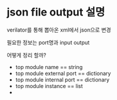 # json file output 설명

verilator를 통해 뽑아온 xml에서 json으로 변경  

필요한 정보는 port명과 input output  

어떻게 정리 할까?

- top module name == string
- top module external port == dictionary
- top module internal port == dictionary
- top module instance == list
- 

